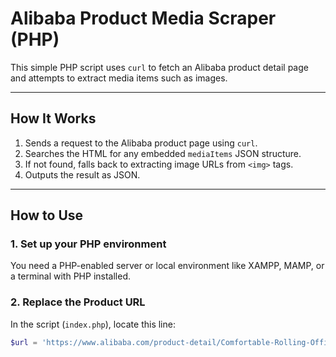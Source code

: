 # Alibaba Product Media Scraper (PHP)

This simple PHP script uses `curl` to fetch an Alibaba product detail page and attempts to extract media items such as images.

---

## How It Works

1. Sends a request to the Alibaba product page using `curl`.
2. Searches the HTML for any embedded `mediaItems` JSON structure.
3. If not found, falls back to extracting image URLs from `<img>` tags.
4. Outputs the result as JSON.

---

## How to Use

### 1. Set up your PHP environment

You need a PHP-enabled server or local environment like XAMPP, MAMP, or a terminal with PHP installed.

### 2. Replace the Product URL

In the script (`index.php`), locate this line:

```php
$url = 'https://www.alibaba.com/product-detail/Comfortable-Rolling-Office-Chair-Swivel-Wheels_1600204355800.html?...';
